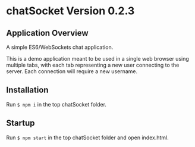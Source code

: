 # chatSocket Version 0.2.3

## Application Overview 

A simple ES6/WebSockets chat application. 

This is a demo application meant to be used in a single web browser using multiple tabs, with each tab representing a new user connecting to the server. Each connection will require a new username. 

## Installation

Run `$ npm i` in the top chatSocket folder. 

## Startup

Run `$ npm start` in the top chatSocket folder and open index.html.

